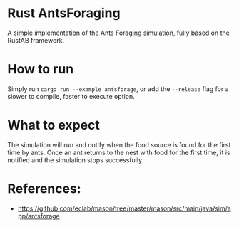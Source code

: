 # Rust AntsForaging
A simple implementation of the Ants Foraging simulation, fully based on the RustAB framework.

# How to run
Simply run `cargo run --example antsforage`, or add the `--release` flag for a slower to compile, faster to execute option.

# What to expect
The simulation will run and notify when the food source is found for the first time by ants.
Once an ant returns to the nest with food for the first time, it is notified and the simulation stops successfully.

# References:
- https://github.com/eclab/mason/tree/master/mason/src/main/java/sim/app/antsforage
